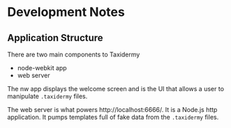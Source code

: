 # Development Notes

## Application Structure

There are two main components to Taxidermy

* node-webkit app
* web server

The nw app displays the welcome screen and is the UI that allows a user to manipulate `.taxidermy` files.

The web server is what powers http://localhost:6666/. It is a Node.js http application. It pumps templates full of fake data from the `.taxidermy` files.